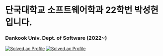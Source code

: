 # 단국대학교 소프트웨어학과 22학번 박성현입니다.
### Dankook Univ. Dept. of Software (2022~)

[![Solved.ac Profile](http://mazassumnida.wtf/api/v2/generate_badge?boj=shpark4468)](https://solved.ac/shpark4468/)
[![Solved.ac Profile](http://mazassumnida.wtf/api/v2/generate_badge?boj=shpark8267)](https://solved.ac/shpark8267/)
